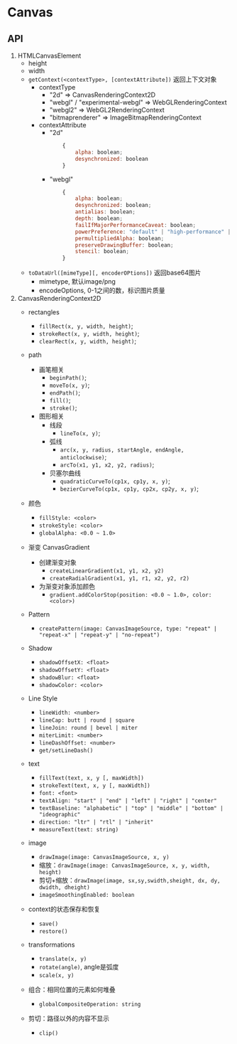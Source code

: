 # Canvas

## API
1. HTMLCanvasElement
    - height
    - width
    - `getContext(<contextType>, [contextAttribute])` 返回上下文对象
        - contextType
            - "2d" => CanvasRenderingContext2D
            - "webgl" / "experimental-webgl" => WebGLRenderingContext
            - "webgl2" => WebGL2RenderingContext
            - "bitmaprenderer" => ImageBitmapRenderingContext
        - contextAttribute
            - "2d"
                ```js
                    {
                        alpha: boolean;
                        desynchronized: boolean
                    }
                ```
            - "webgl"
                ```js
                    {
                        alpha: boolean;
                        desynchronized: boolean;
                        antialias: boolean;
                        depth: boolean;
                        failIfMajorPerformanceCaveat: boolean;
                        powerPreference: "default" | "high-performance" | "low-power";
                        permultipliedAlpha: boolean;
                        preserveDrawingBuffer: boolean;
                        stencil: boolean;
                    }
                ```
    - `toDataUrl([mimeType][, encoderOPtions])` 返回base64图片
        - mimetype, 默认image/png
        - encodeOptions, 0-1之间的数，标识图片质量
2. CanvasRenderingContext2D
    - rectangles
        - `fillRect(x, y, width, height)`;
        - `strokeRect(x, y, width, height)`;
        - `clearRect(x, y, width, height)`;
    - path
        - 画笔相关
            - `beginPath()`;
            - `moveTo(x, y)`;
            - `endPath()`;
            - `fill()`;
            - `stroke()`;
        - 图形相关
            - 线段
                - `lineTo(x, y)`;
            - 弧线
                - `arc(x, y, radius, startAngle, endAngle, anticlockwise)`;
                - `arcTo(x1, y1, x2, y2, radius)`;
            - 贝塞尔曲线
                - `quadraticCurveTo(cp1x, cp1y, x, y)`;
                - `bezierCurveTo(cp1x, cp1y, cp2x, cp2y, x, y)`;
    - 颜色
        - `fillStyle: <color>`
        - `strokeStyle: <color>`
        - `globalAlpha: <0.0 ~ 1.0>`
    - 渐变 CanvasGradient
        - 创建渐变对象
            - `createLinearGradient(x1, y1, x2, y2)`
            - `createRadialGradient(x1, y1, r1, x2, y2, r2)`
        - 为渐变对象添加颜色
            - `gradient.addColorStop(position: <0.0 ~ 1.0>, color: <color>)`
    - Pattern
        - `createPattern(image: CanvasImageSource, type: "repeat" | "repeat-x" | "repeat-y" | "no-repeat")`
    - Shadow
        - `shadowOffsetX: <float>`
        - `shadowOffsetY: <float>`
        - `shadowBlur: <float>`
        - `shadowColor: <color>`
    - Line Style
        - `lineWidth: <number>`
        - `lineCap: butt | round | square`
        - `lineJoin: round | bevel | miter`
        - `miterLimit: <number>`
        - `lineDashOffset: <number>`
        - `get/setLineDash()`
    - text
        - `fillText(text, x, y [, maxWidth])`
        - `strokeText(text, x, y [, maxWidth])`
        - `font: <font>`
        - `textAlign: "start" | "end" | "left" | "right" | "center"`
        - `textBaseline: "alphabetic" | "top" | "middle" | "bottom" | "ideographic"`
        - `direction: "ltr" | "rtl" | "inherit"`
        - `measureText(text: string)`
    - image
        - `drawImage(image: CanvasImageSource, x, y)`
        - 缩放：`drawImage(image: CanvasImageSource, x, y, width, height)`
        - 剪切+缩放：`drawImage(image, sx,sy,swidth,sheight, dx, dy, dwidth, dheight)`
        - `imageSmoothingEnabled: boolean`
    - context的状态保存和恢复
        - `save()`
        - `restore()`
    - transformations
        - `translate(x, y)`
        - `rotate(angle)`, angle是弧度
        - `scale(x, y)`
    
    - 组合：相同位置的元素如何堆叠
        - `globalCompositeOperation: string`
    - 剪切：路径以外的内容不显示
        - `clip()` 
